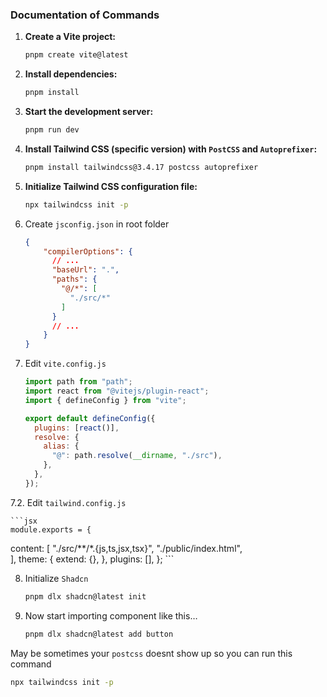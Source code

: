 ### Documentation of Commands

1. **Create a Vite project:**
    
    ```bash
    pnpm create vite@latest
    
    ```
    
2. **Install dependencies:**
    
    ```bash
    pnpm install
    
    ```
    
3. **Start the development server:**
    
    ```bash
    pnpm run dev
    
    ```
    
4. **Install Tailwind CSS (specific version) with `PostCSS` and `Autoprefixer`:**
    
    ```bash
    pnpm install tailwindcss@3.4.17 postcss autoprefixer
    
    ```
    
5. **Initialize Tailwind CSS configuration file:**
    
    ```bash
    npx tailwindcss init -p
    
    ```
    
6. Create `jsconfig.json` in root folder
    
    ```json
    {
        "compilerOptions": {
          // ...
          "baseUrl": ".",
          "paths": {
            "@/*": [
              "./src/*"
            ]
          }
          // ...
        }
    }
    ```
    
7. Edit `vite.config.js`
    
    ```jsx
    import path from "path";
    import react from "@vitejs/plugin-react";
    import { defineConfig } from "vite";
    
    export default defineConfig({
      plugins: [react()],
      resolve: {
        alias: {
          "@": path.resolve(__dirname, "./src"),
        },
      },
    });
    ```
7.2. Edit `tailwind.config.js`
    
    ```jsx
    module.exports = {
  content: [
    "./src/**/*.{js,ts,jsx,tsx}",
    "./public/index.html",         
  ],
  theme: {
    extend: {},
  },
  plugins: [],
};
    ```
    
8. Initialize `Shadcn`
    
    ```bash
    pnpm dlx shadcn@latest init
    ```
    
9. Now start importing component like this…
    
    ```bash
    pnpm dlx shadcn@latest add button
    ```
    

May be sometimes your `postcss` doesnt show up so you can run this command

```bash
npx tailwindcss init -p
```

